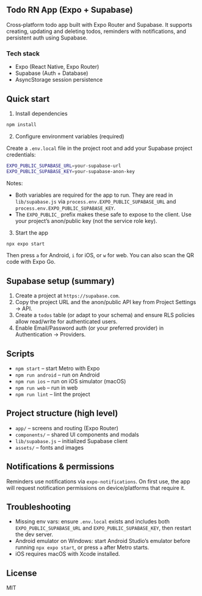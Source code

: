 ## Todo RN App (Expo + Supabase)

Cross‑platform todo app built with Expo Router and Supabase. It supports creating, updating and deleting todos, reminders with notifications, and persistent auth using Supabase.

### Tech stack

- Expo (React Native, Expo Router)
- Supabase (Auth + Database)
- AsyncStorage session persistence

## Quick start

1. Install dependencies

```bash
npm install
```

2. Configure environment variables (required)

Create a `.env.local` file in the project root and add your Supabase project credentials:

```bash
EXPO_PUBLIC_SUPABASE_URL=your-supabase-url
EXPO_PUBLIC_SUPABASE_KEY=your-supabase-anon-key
```

Notes:

- Both variables are required for the app to run. They are read in `lib/supabase.js` via `process.env.EXPO_PUBLIC_SUPABASE_URL` and `process.env.EXPO_PUBLIC_SUPABASE_KEY`.
- The `EXPO_PUBLIC_` prefix makes these safe to expose to the client. Use your project’s anon/public key (not the service role key).

3. Start the app

```bash
npx expo start
```

Then press `a` for Android, `i` for iOS, or `w` for web. You can also scan the QR code with Expo Go.

## Supabase setup (summary)

1. Create a project at `https://supabase.com`.
2. Copy the project URL and the anon/public API key from Project Settings → API.
3. Create a `todos` table (or adapt to your schema) and ensure RLS policies allow read/write for authenticated users.
4. Enable Email/Password auth (or your preferred provider) in Authentication → Providers.

## Scripts

- `npm start` – start Metro with Expo
- `npm run android` – run on Android
- `npm run ios` – run on iOS simulator (macOS)
- `npm run web` – run in web
- `npm run lint` – lint the project

## Project structure (high level)

- `app/` – screens and routing (Expo Router)
- `components/` – shared UI components and modals
- `lib/supabase.js` – initialized Supabase client
- `assets/` – fonts and images

## Notifications & permissions

Reminders use notifications via `expo-notifications`. On first use, the app will request notification permissions on device/platforms that require it.

## Troubleshooting

- Missing env vars: ensure `.env.local` exists and includes both `EXPO_PUBLIC_SUPABASE_URL` and `EXPO_PUBLIC_SUPABASE_KEY`, then restart the dev server.
- Android emulator on Windows: start Android Studio’s emulator before running `npx expo start`, or press `a` after Metro starts.
- iOS requires macOS with Xcode installed.

## License

MIT

